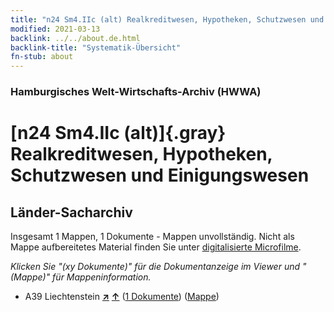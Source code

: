 ```yaml
---
title: "n24 Sm4.IIc (alt) Realkreditwesen, Hypotheken, Schutzwesen und Einigungswesen"
modified: 2021-03-13
backlink: ../../about.de.html
backlink-title: "Systematik-Übersicht"
fn-stub: about
---
```


### Hamburgisches Welt-Wirtschafts-Archiv (HWWA)

# [n24 Sm4.IIc (alt)]{.gray}&#8201; Realkreditwesen, Hypotheken, Schutzwesen und Einigungswesen&#160; 







## Länder-Sacharchiv




Insgesamt 1 Mappen, 1 Dokumente - Mappen unvollständig.
Nicht als Mappe aufbereitetes Material finden Sie unter [digitalisierte Microfilme](/film/h1_sh.de.html).

_Klicken Sie "(xy Dokumente)" für die Dokumentanzeige im Viewer und "(Mappe)" für Mappeninformation._



- A39 Liechtenstein [**&nearr;**](../../../geo/i/141016/about.de.html "Liechtenstein (alle Mappen)") [**&uarr;**](../../../geo/about.de.html#A39 "Ländersystematik") (<a href="https://pm20.zbw.eu/iiifview/folder/sh/141016,145347" title="über: Liechtenstein : Realkreditwesen, Hypotheken, Schutzwesen und Einigungswesen" target="_blank">1 Dokumente</a>) ([Mappe](../../../../folder/sh/1410xx/141016/1453xx/145347/about.de.html))








